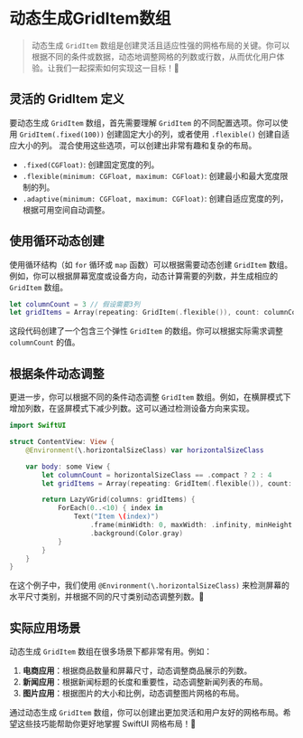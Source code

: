 ﻿# 动态生成GridItem数组

> 动态生成 `GridItem` 数组是创建灵活且适应性强的网格布局的关键。你可以根据不同的条件或数据，动态地调整网格的列数或行数，从而优化用户体验。让我们一起探索如何实现这一目标！🚀

## 灵活的 GridItem 定义

要动态生成 `GridItem` 数组，首先需要理解 `GridItem` 的不同配置选项。你可以使用 `GridItem(.fixed(100))` 创建固定大小的列，或者使用 `.flexible()` 创建自适应大小的列。 混合使用这些选项，可以创建出非常有趣和复杂的布局。

*   `.fixed(CGFloat)`: 创建固定宽度的列。
*   `.flexible(minimum: CGFloat, maximum: CGFloat)`: 创建最小和最大宽度限制的列。
*   `.adaptive(minimum: CGFloat, maximum: CGFloat)`: 创建自适应宽度的列，根据可用空间自动调整。

## 使用循环动态创建

使用循环结构（如 `for` 循环或 `map` 函数）可以根据需要动态创建 `GridItem` 数组。例如，你可以根据屏幕宽度或设备方向，动态计算需要的列数，并生成相应的 `GridItem` 数组。

```swift
let columnCount = 3 // 假设需要3列
let gridItems = Array(repeating: GridItem(.flexible()), count: columnCount)
```

这段代码创建了一个包含三个弹性 `GridItem` 的数组。你可以根据实际需求调整 `columnCount` 的值。

## 根据条件动态调整

更进一步，你可以根据不同的条件动态调整 `GridItem` 数组。例如，在横屏模式下增加列数，在竖屏模式下减少列数。这可以通过检测设备方向来实现。

```swift
import SwiftUI

struct ContentView: View {
    @Environment(\.horizontalSizeClass) var horizontalSizeClass

    var body: some View {
        let columnCount = horizontalSizeClass == .compact ? 2 : 4
        let gridItems = Array(repeating: GridItem(.flexible()), count: columnCount)

        return LazyVGrid(columns: gridItems) {
            ForEach(0..<10) { index in
                Text("Item \(index)")
                    .frame(minWidth: 0, maxWidth: .infinity, minHeight: 50)
                    .background(Color.gray)
            }
        }
    }
}
```

在这个例子中，我们使用 `@Environment(\.horizontalSizeClass)` 来检测屏幕的水平尺寸类别，并根据不同的尺寸类别动态调整列数。🎉

## 实际应用场景

动态生成 `GridItem` 数组在很多场景下都非常有用。例如：

1.  **电商应用**：根据商品数量和屏幕尺寸，动态调整商品展示的列数。
2.  **新闻应用**：根据新闻标题的长度和重要性，动态调整新闻列表的布局。
3.  **图片应用**：根据图片的大小和比例，动态调整图片网格的布局。

通过动态生成 `GridItem` 数组，你可以创建出更加灵活和用户友好的网格布局。希望这些技巧能帮助你更好地掌握 SwiftUI 网格布局！💪


